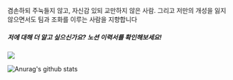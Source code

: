 <p>겸손하되 주눅들지 않고, 자신감 있되 교만하지 않은 사람. 그리고 저만의 개성을 잃지 않으면서도 팀과 조화를 이루는 사람을 지향합니다 </p>

<h5> 저에 대해 더 알고 싶으신가요? 노션 이력서를 확인해보세요! </h5>

<a href="https://www.notion.so/6c5886863bdd4a4da331c3e9ecaea22f"><img src="https://img.shields.io/badge/Click!-B4E2C5"/></a>

![Anurag's github stats](https://github-readme-stats.vercel.app/api?username=perfumelim&theme=vue)
